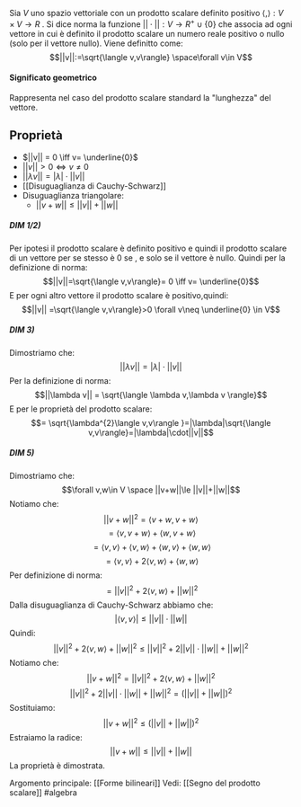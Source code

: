 Sia $V$ uno spazio vettoriale con un prodotto scalare definito positivo $\langle , \rangle:V\times V\to R$ .
Si dice norma la funzione $|| \cdot||:V\to R^{+}\cup \{0\}$ che associa ad ogni vettore in cui è definito il prodotto scalare un numero reale positivo o nullo (solo per il vettore nullo). 
Viene definitto come:$$||v||:=\sqrt{\langle v,v\rangle} \space\forall v\in V$$
#### Significato geometrico
Rappresenta nel caso del prodotto scalare standard la "lunghezza" del vettore.

## Proprietà
- $||v|| = 0 \iff v= \underline{0}$
- $||v||>0 \iff v\neq 0$
- $||\lambda v||=|\lambda|\cdot ||v||$
- [[Disuguaglianza di Cauchy-Schwarz]]
- Disuguaglianza triangolare:
	- $||v+w||\le ||v||+||w||$


##### DIM 1/2)
Per ipotesi il prodotto scalare è definito positivo e quindi il prodotto scalare di un vettore per se stesso è 0 se , e solo se il vettore è nullo.
Quindi per la definizione di norma:$$||v||=\sqrt{\langle v,v\rangle}= 0 \iff v= \underline{0}$$
E per ogni altro vettore il prodotto scalare è positivo,quindi:$$||v|| =\sqrt{\langle v,v\rangle}>0 \forall v\neq \underline{0} \in V$$
##### DIM 3)
Dimostriamo che:$$||\lambda v||=|\lambda| \cdot||v||$$
Per la definizione di norma:$$||\lambda v|| = \sqrt{\langle \lambda v,\lambda v \rangle}$$
E per le proprietà del prodotto  scalare:$$= \sqrt{\lambda^{2}\langle v,v\rangle }=|\lambda|\sqrt{\langle v,v\rangle}=|\lambda|\cdot||v||$$
##### DIM 5)
Dimostriamo che:$$\forall v,w\in V \space ||v+w||\le ||v||+||w||$$
Notiamo che:$$||v+w||^{2}=\langle v+w,v+w\rangle$$
$$= \langle v,v+w\rangle + \langle w,v+w\rangle$$
$$= \langle v,v\rangle + \langle v,w\rangle + \langle  w,v\rangle + \langle w,w\rangle$$
$$= \langle v,v\rangle +2\langle v,w\rangle +\langle w,w\rangle$$
Per definizione di norma:$$= ||v||^{2} +2\langle v,w\rangle+||w||^{2}$$
Dalla disuguaglianza di Cauchy-Schwarz abbiamo che:$$|\langle v,v \rangle|\le ||v||\cdot||w||$$
Quindi:$$||v||^{2}+2\langle v,w\rangle +||w||^{2}\le ||v||^{2}+2||v||\cdot||w||+||w||^{2}$$
Notiamo che:
$$||v+w||^{2}=||v||^{2}+2\langle v,w\rangle +||w||^{2}$$
$$||v||^{2}+2||v||\cdot||w||+||w||^{2}=(||v||+||w||)^2$$
Sostituiamo:$$||v+w||^{2} \le (||v||+||w||)^2$$
Estraiamo la radice:$$||v+w||\le ||v||+||w||$$
La proprietà è dimostrata.


Argomento principale: [[Forme bilineari]]
Vedi: [[Segno del prodotto scalare]]
#algebra 
